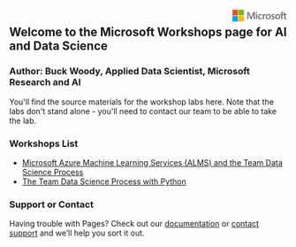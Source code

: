 <img style="float: right;" src="./TDSPPython/assets/solutions-microsoft-logo-small.png">

## Welcome to the Microsoft Workshops page for AI and Data Science

### Author: Buck Woody, Applied Data Scientist, Microsoft Research and AI

You'll find the source materials for the workshop labs here. Note that the labs don't stand alone - you'll need to contact our team to be able to take the lab. 

### Workshops List

  - [Microsoft Azure Machine Learning Services (ALMS) and the Team Data Science Process](https://buckwoody.github.io/workshops/DataScienceAndTDSP/)
  - [The Team Data Science Process with Python](https://github.com/BuckWoody/workshops/tree/master/TDSPPython)

### Support or Contact

Having trouble with Pages? Check out our [documentation](https://help.github.com/categories/github-pages-basics/) or [contact support](https://github.com/contact) and we’ll help you sort it out.
